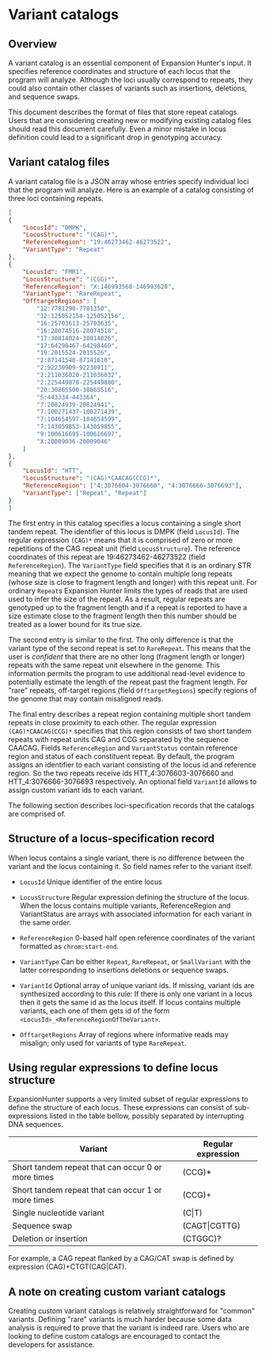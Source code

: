 # Variant catalogs

## Overview

A variant catalog is an essential component of Expansion Hunter's input. It
specifies reference coordinates and structure of each locus that the program
will analyze. Although the loci usually correspond to repeats, they could also
contain other classes of variants such as insertions, deletions, and sequence
swaps.

This document describes the format of files that store repeat catalogs. Users
that are considering creating new or modifying existing catalog files should
read this document carefully. Even a minor mistake in locus definition could
lead to a significant drop in genotyping accuracy.


## Variant catalog files

A variant catalog file is a JSON array whose entries specify individual loci
that the program will analyze. Here is an example of a catalog consisting of
three loci containing repeats.

```json
[
{
    "LocusId": "DMPK",
    "LocusStructure": "(CAG)*",
    "ReferenceRegion": "19:46273462-46273522",
    "VariantType": "Repeat"
},
{
    "LocusId": "FMR1",
    "LocusStructure": "(CGG)*",
    "ReferenceRegion": "X:146993568-146993628",
    "VariantType": "RareRepeat",
    "OfftargetRegions": [
        "12:7781290-7781350",
        "12:125052154-125052156",
        "16:25703613-25703635",
        "16:28074516-28074518",
        "17:30814024-30814026",
        "17:64298467-64298469",
        "19:2015524-2015526",
        "2:87141540-87141618",
        "2:92230909-92230911",
        "2:211036020-211036032",
        "2:225449878-225449880",
        "20:30865500-30865516",
        "5:443334-443364",
        "7:20824939-20824941",
        "7:100271437-100271439",
        "7:104654597-104654599",
        "7:143059853-143059855",
        "9:100616695-100616697",
        "X:20009036-20009046"
    ]
},
{
    "LocusId": "HTT",
    "LocusStructure": "(CAG)*CAACAG(CCG)*",
    "ReferenceRegion": ["4:3076604-3076660", "4:3076666-3076693"],
    "VariantType": ["Repeat", "Repeat"]
}
]
```

The first entry in this catalog specifies a locus containing a single short
tandem repeat. The identifier of this locus is DMPK (field `LocusId`). The
regular expression `(CAG)*` means that it is comprised of zero or more
repetitions of the CAG repeat unit (field `LocusStructure`). The reference
coordinates of this repeat are 19:46273462-46273522 (field  `ReferenceRegion`).
The `VariantType` field specifies that it is an ordinary STR meaning that we
expect the genome to contain multiple long repeats (whose size is close to
fragment length and longer) with this repeat unit. For ordinary `Repeat`s
Expansion Hunter limits the types of reads that are used used to infer the size
of the repeat. As a result, regular repeats are genotyped up to the fragment
length and if a repeat is reported to have a size estimate close to the fragment
length then this number should be treated as a lower bound for its true size.

The second entry is similar to the first. The only difference is that the
variant type of the second repeat is set to `RareRepeat`. This means that the
user is *confident* that there are no other long (fragment length or longer)
repeats with the same repeat unit elsewhere in the genome. This information
permits the program to use additional read-level evidence to potentially
estimate the length of the repeat past the fragment length. For "rare" repeats,
off-target regions (field `OfftargetRegions`) specify regions of the genome that
may contain misaligned reads.

The final entry describes a repeat region containing multiple short tandem
repeats in close proximity to each other. The regular expression
`(CAG)*CAACAG(CCG)*` specifies that this region consists of two short tandem
repeats with repeat units CAG and CCG separated by the sequence CAACAG.
Fields `ReferenceRegion` and `VariantStatus` contain reference region and status
of each constituent repeat. By default, the program assigns an identifier to
each variant consisting of the locus id and reference region. So the two repeats
receive ids HTT_4:3076603-3076660 and HTT_4:3076666-3076693 respectively. An
optional field `VariantId` allows to assign custom variant ids to each
variant.

The following section describes loci-specification records that the catalogs are
comprised of.


## Structure of a locus-specification record

When locus contains a single variant, there is no difference between the
variant and the locus containing it. So field names refer to the variant
itself.

* `LocusId` Unique identifier of the entire locus

* `LocusStructure` Regular expression defining the structure of the locus. When
  the locus contains multiple variants, ReferenceRegion and VariantStatus are
  arrays with associated information for each variant in the same order.

* `ReferenceRegion` 0-based half open reference coordinates of the variant
  formatted as `chrom:start-end`.

* `VariantType` Can be either `Repeat`, `RareRepeat`, or `SmallVariant`
  with the latter corresponding to insertions deletions or sequence swaps.

* `VariantId` Optional array of unique variant ids. If missing, variant ids
  are synthesized according to this rule: If there is only one variant in
  a locus then it gets the same id as the locus itself. If locus contains
  multiple variants, each one of them gets id of the form `<LocusId>_<ReferenceRegionOfTheVariant>`.

* `OfftargetRegions` Array of regions where informative reads may misalign;
   only used for variants of type `RareRepeat`.


## Using regular expressions to define locus structure

ExpansionHunter supports a very limited subset of regular expressions to
define the structure of each locus. These expressions can consist of
sub-expressions listed in the table bellow, possibly separated by
interrupting DNA sequences.


| Variant                                            | Regular expression |
|----------------------------------------------------|--------------------|
| Short tandem repeat that can occur 0 or more times | (CCG)*             |
| Short tandem repeat that can occur 1 or more times | (CCG)+             |
| Single nucleotide variant                          | (C\|T)             |
| Sequence swap                                      | (CAGT\|CGTTG)      |
| Deletion or insertion	                             | (CTGGC)\?          |


For example, a CAG repeat flanked by a CAG/CAT swap	is defined by expression
(CAG)+CTGT(CAG|CAT).


## A note on creating custom variant catalogs

Creating custom variant catalogs is relatively straightforward for "common"
variants. Defining "rare" variants is much harder because some data analysis is
required to prove that the variant is indeed rare. Users who are looking to
define custom catalogs are encouraged to contact the developers for assistance.

